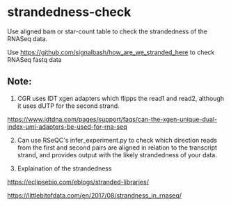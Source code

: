 # strandedness-check

Use aligned bam or star-count table to check the strandedness of the RNASeq data.

Use https://github.com/signalbash/how_are_we_stranded_here to check RNASeq fastq data

## Note:

1. CGR uses IDT xgen adapters which flipps the read1 and read2, although it uses dUTP for the second strand.

https://www.idtdna.com/pages/support/faqs/can-the-xgen-unique-dual-index-umi-adapters-be-used-for-rna-seq

2. Can use RSeQC's infer_experiment.py to check which direction reads from the first and second pairs are
aligned in relation to the transcript strand, and provides output with the likely strandedness of your data.

3. Explaination of the strandedness

https://eclipsebio.com/eblogs/stranded-libraries/

https://littlebitofdata.com/en/2017/08/strandness_in_rnaseq/
